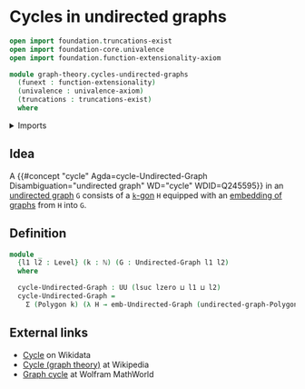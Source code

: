 # Cycles in undirected graphs

```agda
open import foundation.truncations-exist
open import foundation-core.univalence
open import foundation.function-extensionality-axiom

module graph-theory.cycles-undirected-graphs
  (funext : function-extensionality)
  (univalence : univalence-axiom)
  (truncations : truncations-exist)
  where
```

<details><summary>Imports</summary>

```agda
open import elementary-number-theory.natural-numbers

open import foundation.dependent-pair-types
open import foundation.universe-levels

open import graph-theory.embeddings-undirected-graphs funext univalence truncations
open import graph-theory.polygons funext univalence truncations
open import graph-theory.undirected-graphs funext univalence truncations
```

</details>

## Idea

A
{{#concept "cycle" Agda=cycle-Undirected-Graph Disambiguation="undirected graph" WD="cycle" WDID=Q245595}}
in an [undirected graph](graph-theory.undirected-graphs.md) `G` consists of a
[`k`-gon](graph-theory.polygons.md) `H` equipped with an
[embedding of graphs](graph-theory.embeddings-undirected-graphs.md) from `H`
into `G`.

## Definition

```agda
module _
  {l1 l2 : Level} (k : ℕ) (G : Undirected-Graph l1 l2)
  where

  cycle-Undirected-Graph : UU (lsuc lzero ⊔ l1 ⊔ l2)
  cycle-Undirected-Graph =
    Σ (Polygon k) (λ H → emb-Undirected-Graph (undirected-graph-Polygon k H) G)
```

## External links

- [Cycle](https://www.wikidata.org/entity/Q245595) on Wikidata
- [Cycle (graph theory)](<https://en.wikipedia.org/wiki/Cycle_(graph_theory)>)
  at Wikipedia
- [Graph cycle](https://mathworld.wolfram.com/GraphCycle.html) at Wolfram
  MathWorld
